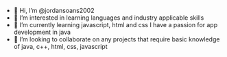 - 👋 Hi, I’m @jordansoans2002
- 👀 I’m interested in learning languages and industry applicable skills
- 🌱 I’m currently learning javascript, html and css
      I have a passion for app development in java
- 💞️ I’m looking to collaborate on any projects that require basic knowledge of java, c++, html, css, javascript

<!---
jordansoans2002/jordansoans2002 is a ✨ special ✨ repository because its `README.md` (this file) appears on your GitHub profile.
You can click the Preview link to take a look at your changes.
--->

